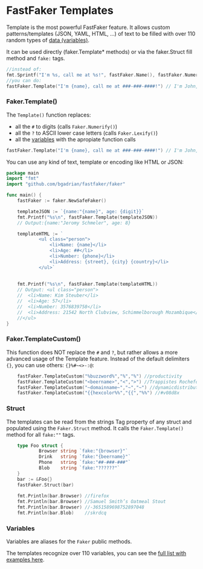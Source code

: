 # FastFaker Templates

Template is the most powerful FastFaker feature. It allows custom patterns/templates (JSON, YAML, HTML, ...) of text to be filled with over 110 random types of [data (variables)](./TEMPLATE_VARIABLES.md).

It can be used directly (faker.Template* methods) or via the faker.Struct fill method and `fake:` tags. 

```go
//instead of:
fmt.Sprintf("I'm %s, call me at %s!", fastFaker.Name(), fastFaker.Numerify("###-###-####"))
//you can do:
fastFaker.Template("I'm {name}, call me at ###-###-####!") // I'm John, call me at 152-335-8761!
```

### Faker.Template()

The `Template()` function replaces:
* all the `#` to digits (calls `Faker.Numerify()`)
* all the `?` to ASCII lower case letters (calls `Faker.Lexify()`)
* all the [variables](./TEMPLATE_VARIABLES.md) with the apropiate function calls

```go
fastFaker.Template("I'm {name}, call me at ###-###-####!") // I'm John, call me at 152-335-8761!
```

You can use any kind of text, template or encoding like HTML or JSON:
```go
package main
import "fmt"
import "github.com/bgadrian/fastfaker/faker"

func main() {
	fastFaker := faker.NewSafeFaker()

	templateJSON := `{name:"{name}", age: {digit}}`
	fmt.Printf("%s\n", fastFaker.Template(templateJSON))
	// Output:{name:"Jeromy Schmeler", age: 8}

	templateHTML := `
            <ul class="person">
                <li>Name: {name}</li>
                <li>Age: ##</li>
                <li>Number: {phone}</li>
                <li>Address: {street}, {city} {country}</li>
            </ul>`
	
	
	fmt.Printf("%s\n", fastFaker.Template(templateHTML))
	// Output: <ul class="person">
	//	<li>Name: Kim Steuber</li>
	//	<li>Age: 57</li>
	//	<li>Number: 3576839758</li>
	//	<li>Address: 21542 North Clubview, Schimmelborough Mozambique</li>
	//</ul>
}
```

### Faker.TemplateCustom()

This function does NOT replace the `#` and `?`, but rather allows a more advanced usage of the Template feature. Instead of the default delimiters `{}`, you can use others: `{}%#~<>-:@`:

```go
    fastFaker.TemplateCustom("%buzzword%","%","%") //productivity
    fastFaker.TemplateCustom("<beername>","<",">") //Trappistes Rochefort 10
    fastFaker.TemplateCustom("~domainname~","~","~") //dynamicdistributed.info
    fastFaker.TemplateCustom("{{hexcolor%%","{{","%%") //#v08d8x
```

### Struct

The templates can be read from the strings Tag property of any struct and populated using the `Faker.Struct` method. It calls the `Faker.Template()` method for all `fake:""` tags.

```go
    type Foo struct {
            Browser string `fake:"{browser}"`
            Drink   string `fake:"{beername}"`
            Phone   string `fake:"##-###-###"`
            Blob    string `fake:"??????"`
    }
    bar := &Foo{}
    fastFaker.Struct(bar)
    
    fmt.Println(bar.Browser) //firefox 
    fmt.Println(bar.Browser) //Samuel Smith’s Oatmeal Stout
    fmt.Println(bar.Browser) //-3651589698752897048
    fmt.Println(bar.Blob)    //skrdcq
```

### Variables
Variables are aliases for the `Faker` public methods.

The templates recognize over 110 variables, you can see the [full list with examples here](./TEMPLATE_VARIABLES.md).
